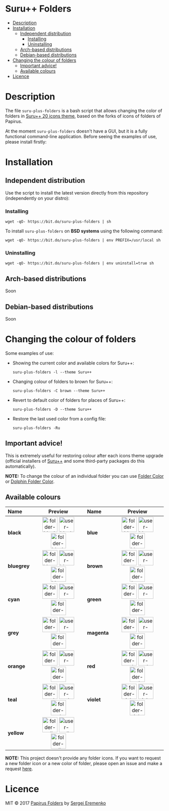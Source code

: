 <h1>Suru++ Folders</h1>

- [Description](#description)
- [Installation](#installation)
    - [Independent distribution](#independent-distribution)
        - [Installing](#installing)
        - [Uninstalling](#uninstalling)
    - [Arch-based distributions](#arch-based-distributions)
    - [Debian-based distributions](#debian-based-distributions)
- [Changing the colour of folders](#changing-the-colour-of-folders)
    - [Important advice!](#important-advice)
    - [Available colours](#available-colours)
- [Licence](#licence)

# Description

The file `suru-plus-folders` is a bash script that allows changing the color of folders in [Suru++ 20 icons theme](https://github.com/gusbemacbe/suru-plus), based on the forks of icons of folders of Papirus.

At the moment `suru-plus-folders` doesn't have a GUI, but it is a fully functional command-line application. Before seeing the examples of use, please install firstly:

# Installation

## Independent distribution

Use the script to install the latest version directly from this repository (independently on your distro):

### Installing

```
wget -qO- https://bit.do/suru-plus-folders | sh
```

To install `suru-plus-folders` on **BSD systems** using the following command:

```
wget -qO- https://bit.do/suru-plus-folders | env PREFIX=/usr/local sh
```

### Uninstalling

```
wget -qO- https://bit.do/suru-plus-folders | env uninstall=true sh
```

## Arch-based distributions

Soon

## Debian-based distributions

Soon

# Changing the colour of folders

Some examples of use:

- Showing the current color and available colors for Suru++:
    ```
    suru-plus-folders -l --theme Suru++
    ```
- Changing colour of folders to brown for Suru++:
    ```
    suru-plus-folders -C brown --theme Suru++
    ```
- Revert to default color of folders for places of Suru++:
    ```
    suru-plus-folders -D --theme Suru++
    ```
- Restore the last used color from a config file:
    ```
    suru-plus-folders -Ru
    ```

## Important advice!

This is extremely useful for restoring colour after each icons theme upgrade (official installers of [Suru++](https://github.com/gusbemacbe/suru-plus) and some third-party packages do this automatically).

**NOTE:** To change the colour of an individual folder you can use [Folder Color](http://foldercolor.tuxfamily.org) or [Dolphin Folder Color](https://github.com/audoban/dolphin-folder-color).

## Available colours

<table>
            <thead>
                <tr>
                    <th style="text-align:left">Name</th>
                    <th style="text-align:center">Preview</th>
                    <th style="text-align:left">Name</th>
                    <th style="text-align:center">Preview</th>
                </tr>
            </thead>
            <tbody>
                <tr>
                    <td style="text-align:left"><strong>black</strong></td>
                    <td style="text-align:center"><img src="https://cdn.jsdelivr.net/gh/gusbemacbe/suru-plus@4d3b22b033d2571ddcedf4736d996ea3b6765a94/places/64/folder-black.svg" height="48px" width="48px" 
                            alt="folder-black"> <img src="https://cdn.jsdelivr.net/gh/gusbemacbe/suru-plus@4d3b22b033d2571ddcedf4736d996ea3b6765a94/places/64/user-black-home.svg" height="48px" width="48px" 
                            alt="user-black-home"> <img src="https://cdn.jsdelivr.net/gh/gusbemacbe/suru-plus@4d3b22b033d2571ddcedf4736d996ea3b6765a94/places/64/folder-black-download.svg" height="48px" width="48px" 
                            alt="folder-black-download"></td>
                    <td style="text-align:left"><strong>blue</strong></td>
                    <td style="text-align:center"><img src="https://cdn.jsdelivr.net/gh/gusbemacbe/suru-plus@4d3b22b033d2571ddcedf4736d996ea3b6765a94/places/64/folder-blue.svg" height="48px" width="48px" 
                            alt="folder-blue"> <img src="https://cdn.jsdelivr.net/gh/gusbemacbe/suru-plus@4d3b22b033d2571ddcedf4736d996ea3b6765a94/places/64/user-blue-home.svg" height="48px" width="48px" 
                            alt="user-blue-home"> <img src="https://cdn.jsdelivr.net/gh/gusbemacbe/suru-plus@4d3b22b033d2571ddcedf4736d996ea3b6765a94/places/64/folder-blue-download.svg" height="48px" width="48px" 
                            alt="folder-blue-download"></td>
                </tr>
                <tr>
                    <td style="text-align:left"><strong>bluegrey</strong></td>
                    <td style="text-align:center"><img src="https://cdn.jsdelivr.net/gh/gusbemacbe/suru-plus@4d3b22b033d2571ddcedf4736d996ea3b6765a94/places/64/folder-bluegrey.svg" height="48px" width="48px" 
                            alt="folder-bluegrey"> <img src="https://cdn.jsdelivr.net/gh/gusbemacbe/suru-plus@4d3b22b033d2571ddcedf4736d996ea3b6765a94/places/64/user-bluegrey-home.svg" height="48px" width="48px" 
                            alt="user-bluegrey-home"> <img src="https://cdn.jsdelivr.net/gh/gusbemacbe/suru-plus@4d3b22b033d2571ddcedf4736d996ea3b6765a94/places/64/folder-bluegrey-download.svg" height="48px" width="48px" 
                            alt="folder-bluegrey-download"></td>
                    <td style="text-align:left"><strong>brown</strong></td>
                    <td style="text-align:center"><img src="https://cdn.jsdelivr.net/gh/gusbemacbe/suru-plus@4d3b22b033d2571ddcedf4736d996ea3b6765a94/places/64/folder-brown.svg" height="48px" width="48px" 
                            alt="folder-brown"> <img src="https://cdn.jsdelivr.net/gh/gusbemacbe/suru-plus@4d3b22b033d2571ddcedf4736d996ea3b6765a94/places/64/user-brown-home.svg" height="48px" width="48px" 
                            alt="user-brown-home"> <img src="https://cdn.jsdelivr.net/gh/gusbemacbe/suru-plus@4d3b22b033d2571ddcedf4736d996ea3b6765a94/places/64/folder-brown-download.svg" height="48px" width="48px" 
                            alt="folder-brown-download"></td>
                </tr>
                <tr>
                    <td style="text-align:left"><strong>cyan</strong></td>
                    <td style="text-align:center"><img src="https://cdn.jsdelivr.net/gh/gusbemacbe/suru-plus@4d3b22b033d2571ddcedf4736d996ea3b6765a94/places/64/folder-cyan.svg" height="48px" width="48px" 
                            alt="folder-cyan"> <img src="https://cdn.jsdelivr.net/gh/gusbemacbe/suru-plus@4d3b22b033d2571ddcedf4736d996ea3b6765a94/places/64/user-cyan-home.svg" height="48px" width="48px" 
                            alt="user-cyan-home"> <img src="https://cdn.jsdelivr.net/gh/gusbemacbe/suru-plus@4d3b22b033d2571ddcedf4736d996ea3b6765a94/places/64/folder-cyan-download.svg" height="48px" width="48px" 
                            alt="folder-cyan-download"></td>
                    <td style="text-align:left"><strong>green</strong></td>
                    <td style="text-align:center"><img src="https://cdn.jsdelivr.net/gh/gusbemacbe/suru-plus@4d3b22b033d2571ddcedf4736d996ea3b6765a94/places/64/folder-green.svg" height="48px" width="48px" 
                            alt="folder-green"> <img src="https://cdn.jsdelivr.net/gh/gusbemacbe/suru-plus@4d3b22b033d2571ddcedf4736d996ea3b6765a94/places/64/user-green-home.svg" height="48px" width="48px" 
                            alt="user-green-home"> <img src="https://cdn.jsdelivr.net/gh/gusbemacbe/suru-plus@4d3b22b033d2571ddcedf4736d996ea3b6765a94/places/64/folder-green-download.svg" height="48px" width="48px" 
                            alt="folder-green-download"></td>
                </tr>
                <tr>
                    <td style="text-align:left"><strong>grey</strong></td>
                    <td style="text-align:center"><img src="https://cdn.jsdelivr.net/gh/gusbemacbe/suru-plus@4d3b22b033d2571ddcedf4736d996ea3b6765a94/places/64/folder-grey.svg" height="48px" width="48px" 
                            alt="folder-grey"> <img src="https://cdn.jsdelivr.net/gh/gusbemacbe/suru-plus@4d3b22b033d2571ddcedf4736d996ea3b6765a94/places/64/user-grey-home.svg" height="48px" width="48px" 
                            alt="user-grey-home"> <img src="https://cdn.jsdelivr.net/gh/gusbemacbe/suru-plus@4d3b22b033d2571ddcedf4736d996ea3b6765a94/places/64/folder-grey-download.svg" height="48px" width="48px" 
                            alt="folder-grey-download"></td>
                    <td style="text-align:left"><strong>magenta</strong></td>
                    <td style="text-align:center"><img src="https://cdn.jsdelivr.net/gh/gusbemacbe/suru-plus@4d3b22b033d2571ddcedf4736d996ea3b6765a94/places/64/folder-magenta.svg" height="48px" width="48px" 
                            alt="folder-magenta"> <img src="https://cdn.jsdelivr.net/gh/gusbemacbe/suru-plus@4d3b22b033d2571ddcedf4736d996ea3b6765a94/places/64/user-magenta-home.svg" height="48px" width="48px" 
                            alt="user-magenta-home"> <img src="https://cdn.jsdelivr.net/gh/gusbemacbe/suru-plus@4d3b22b033d2571ddcedf4736d996ea3b6765a94/places/64/folder-magenta-download.svg" height="48px" width="48px" 
                            alt="folder-magenta-download"></td>
                </tr>
                <tr>
                    <td style="text-align:left"><strong>orange</strong></td>
                    <td style="text-align:center"><img src="https://cdn.jsdelivr.net/gh/gusbemacbe/suru-plus@4d3b22b033d2571ddcedf4736d996ea3b6765a94/places/64/folder-orange.svg" height="48px" width="48px" 
                            alt="folder-orange"> <img src="https://cdn.jsdelivr.net/gh/gusbemacbe/suru-plus@4d3b22b033d2571ddcedf4736d996ea3b6765a94/places/64/user-orange-home.svg" height="48px" width="48px" 
                            alt="user-orange-home"> <img src="https://cdn.jsdelivr.net/gh/gusbemacbe/suru-plus@4d3b22b033d2571ddcedf4736d996ea3b6765a94/places/64/folder-orange-download.svg" height="48px" width="48px" 
                            alt="folder-orange-download"></td>
                    <td style="text-align:left"><strong>red</strong></td>
                    <td style="text-align:center"><img src="https://cdn.jsdelivr.net/gh/gusbemacbe/suru-plus@4d3b22b033d2571ddcedf4736d996ea3b6765a94/places/64/folder-red.svg" height="48px" width="48px" 
                            alt="folder-red"> <img src="https://cdn.jsdelivr.net/gh/gusbemacbe/suru-plus@4d3b22b033d2571ddcedf4736d996ea3b6765a94/places/64/user-red-home.svg" height="48px" width="48px" 
                            alt="user-red-home"> <img src="https://cdn.jsdelivr.net/gh/gusbemacbe/suru-plus@4d3b22b033d2571ddcedf4736d996ea3b6765a94/places/64/folder-red-download.svg" height="48px" width="48px" 
                            alt="folder-red-download"></td>
                </tr>
                <tr>
                    <td style="text-align:left"><strong>teal</strong></td>
                    <td style="text-align:center"><img src="https://cdn.jsdelivr.net/gh/gusbemacbe/suru-plus@4d3b22b033d2571ddcedf4736d996ea3b6765a94/places/64/folder-teal.svg" height="48px" width="48px" 
                            alt="folder-teal"> <img src="https://cdn.jsdelivr.net/gh/gusbemacbe/suru-plus@4d3b22b033d2571ddcedf4736d996ea3b6765a94/places/64/user-teal-home.svg" height="48px" width="48px" 
                            alt="user-teal-home"> <img src="https://cdn.jsdelivr.net/gh/gusbemacbe/suru-plus@4d3b22b033d2571ddcedf4736d996ea3b6765a94/places/64/folder-teal-download.svg" height="48px" width="48px" 
                            alt="folder-teal-download"></td>
                    <td style="text-align:left"><strong>violet</strong></td>
                    <td style="text-align:center"><img src="https://cdn.jsdelivr.net/gh/gusbemacbe/suru-plus@4d3b22b033d2571ddcedf4736d996ea3b6765a94/places/64/folder-violet.svg" height="48px" width="48px" 
                            alt="folder-violet"> <img src="https://cdn.jsdelivr.net/gh/gusbemacbe/suru-plus@4d3b22b033d2571ddcedf4736d996ea3b6765a94/places/64/user-violet-home.svg" height="48px" width="48px" 
                            alt="user-violet-home"> <img src="https://cdn.jsdelivr.net/gh/gusbemacbe/suru-plus@4d3b22b033d2571ddcedf4736d996ea3b6765a94/places/64/folder-violet-download.svg" height="48px" width="48px" 
                            alt="folder-violet-download"></td>
                </tr>
                <tr>
                    <td style="text-align:left"><strong>yellow</strong></td>
                    <td style="text-align:center"><img src="https://cdn.jsdelivr.net/gh/gusbemacbe/suru-plus@4d3b22b033d2571ddcedf4736d996ea3b6765a94/places/64/folder-yellow.svg" height="48px" width="48px" 
                            alt="folder-yellow"> <img src="https://cdn.jsdelivr.net/gh/gusbemacbe/suru-plus@4d3b22b033d2571ddcedf4736d996ea3b6765a94/places/64/user-yellow-home.svg" height="48px" width="48px" 
                            alt="user-yellow-home"> <img src="https://cdn.jsdelivr.net/gh/gusbemacbe/suru-plus@4d3b22b033d2571ddcedf4736d996ea3b6765a94/places/64/folder-yellow-download.svg" height="48px" width="48px" 
                            alt="folder-yellow-download"></td>
                    <td style="text-align:left"></td>
                    <td style="text-align:center"></td>
                </tr>
            </tbody>
        </table>

**NOTE:** This project doesn't provide any folder icons. If you want to request a new folder icon or a new color of folder, please open an issue and make a request [here](https://github.com/gusbemacbe/suru-plus/issues/new).

# Licence

MIT © 2017 [Papirus Folders](https://github.com/PapirusDevelopmentTeam/papirus-folders) by [Sergei Eremenko](https://github.com/SmartFinn)
